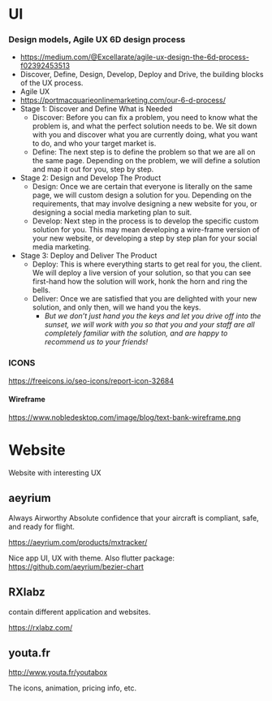 
# UI

### Design models, Agile UX 6D design process
* https://medium.com/@Excellarate/agile-ux-design-the-6d-process-f02392453513
* Discover, Define, Design, Develop, Deploy and Drive, the building blocks of the UX process.
* Agile UX
* https://portmacquarieonlinemarketing.com/our-6-d-process/
* Stage 1: Discover and Define What is Needed
  * Discover: Before you can fix a problem, you need to know what the problem is, and what the perfect solution needs to be. We sit down with you and discover what you are currently doing, what you want to do, and who your target market is.
  * Define: The next step is to define the problem so that we are all on the same page. Depending on the problem, we will define a solution and map it out for you, step by step.
* Stage 2: Design and Develop The Product
  * Design: Once we are certain that everyone is literally on the same page, we will custom design a solution for you. Depending on the requirements, that may involve designing a new website for you, or designing a social media marketing plan to suit.
  * Develop: Next step in the process is to develop the specific custom solution for you. This may mean developing a wire-frame version of your new website, or developing a step by step plan for your social media marketing.
* Stage 3: Deploy and Deliver The Product
  * Deploy: This is where everything starts to get real for you, the client. We will deploy a live version of your solution, so that you can see first-hand how the solution will work, honk the horn and ring the bells.
  * Deliver: Once we are satisfied that you are delighted with your new solution, and only then, will we hand you the keys.
    * _But we don’t just hand you the keys and let you drive off into the sunset, we will work with you so that you and your staff are all completely familiar with the solution, and are happy to recommend us to your friends!_

### ICONS

https://freeicons.io/seo-icons/report-icon-32684


#### Wireframe

https://www.nobledesktop.com/image/blog/text-bank-wireframe.png


# Website

Website with interesting UX

## aeyrium
Always Airworthy
Absolute confidence that your aircraft is compliant, safe, and ready for flight.

https://aeyrium.com/products/mxtracker/

Nice app UI, UX with theme. Also flutter package: https://github.com/aeyrium/bezier-chart

## RXlabz

contain different application and websites.

https://rxlabz.com/

## youta.fr

http://www.youta.fr/youtabox

The icons, animation, pricing info, etc. 
